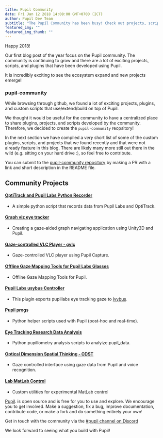 ```yaml
--- 
title: Pupil Community
date: Fri Jan 12 2018 14:08:00 GMT+0700 (ICT) 
author: Pupil Dev Team 
subtitle: "The Pupil Community has been busy! Check out projects, scripts, and plugins developed by the community..."
featured_img: ""
featured_img_thumb: ""
---
```


Happy 2018!

Our first blog post of the year focus on the Pupil community. The community is continuing to grow and there are a lot of exciting projects, scripts, and plugins that have been developed using Pupil.

It is incredibly exciting to see the ecosystem expand and new projects emerge!

### pupil-community

While browsing through github, we found a lot of exciting projects, plugins, and custom scripts that use/extend/build on top of Pupil. 

We thought it would be useful for the community to have a centralized place to share plugins, projects, and scripts developed by the community. Therefore, we decided to create the `pupil-community` reopsitory! 

In the next section we have compiled a _very_ short list of some of the custom plugins, scripts, and projects that we found recently and that were not already feature in this blog. There are likely many more still out there in the wild (e.g. sitting on your hard drive :), so feel free to contribute.

You can submit to the [pupil-community repository](https://github.com/pupil-labs/pupil-community) by making a PR with a link and short description in the README file.

<h2 class="u-padTop--1">Community Projects</h2>

#### [OptiTrack and Pupil Labs Python Recorder](https://github.com/mdfeist/OptiTrack-and-Pupil-Labs-Python-Recorder)

- A simple python script that records data from Pupil Labs and OptiTrack.

#### [Graph viz eye tracker](https://github.com/Saftophobia/graph-viz-eye-tracker)

- Creating a gaze-aided graph navigating application using Unity3D and Pupil.

#### [Gaze-controlled VLC Player - gvlc](https://github.com/MPIK-COMMS/gcvlc)

- Gaze-controlled VLC player using Pupil Capture.

#### [Offline Gaze Mapping Tools for Pupil Labs Glasses](https://github.com/jeffmacinnes/pl_gazeMapping_offline)

- Offline Gaze Mapping Tools for Pupil.

#### [Pupil Labs usybus Controller](https://github.com/Lahorde/pupil-labs-usybus-controller)

- This plugin exports pupillabs eye tracking gaze to [Ivybus](http://www.eei.cena.fr/products/ivy/).

#### [Pupil progs](https://github.com/SGBon/pupil-progs)

- Python helper scripts used with Pupil (post-hoc and real-time).

#### [Eye Tracking Research Data Analysis ](https://github.com/qalhata/Eye_Tracking_Research_Data_Analysis)

- Python pupillometry analysis scripts to analyize pupil_data. 

#### [Optical Dimension Spatial Thinking - ODST](https://github.com/Ruzzy77/ODST)

- Gaze controlled interface using gaze data from Pupil and voice recognition.

#### [Lab MatLab Control](https://github.com/TheGoldLab/Lab-Matlab-Control/tree/62d56585ef2fda3c17045dfcdc69e159eb317a38)

- Custom utilities for experimental MatLab control


[Pupil](https://github.com/pupil-labs/pupil).  is open source and is free for you to use and explore. We encourage you to get involved. Make a suggestion, fix a bug, improve documentation, contribute code, or make a fork and do something entirely your own!

Get in touch with the community via the [#pupil channel on Discord](https://pupil-labs.com/chat)

We look forward to seeing what you build with Pupil!
